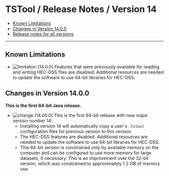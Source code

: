 # TSTool / Release Notes / Version 14 #

* [Known Limitations](#known-limitations)
* [Changes in Version 14.0.0](#changes-in-version-1400)
* [Release notes for all versions](release-notes.md)

----------

## Known Limitations

* ![limitation](limitation.png) [14.0.0] Features that were previously available for reading and writing HEC-DSS files are disabled.
Additional resources are needed to update the software to use 64-bit libraries for HEC-DSS.

## Changes in Version 14.0.0 ##

**This is the first 64-bit Java release.**

* ![change](change.png) [14.00.0] This is the first 64-bit release with new major version number 14:
	+ Installing version 14 will automatically copy a user's `.tstool` configuration files
	for previous version to this version.
	+ The HEC-DSS features are disabled.
	Additional resources are needed to update the software to use 64-bit libraries for HEC-DSS.
	+ This 64-bit version is constrained only by available memory on the computer
	and can be configured to use more memory for large datasets, if necessary.
	This is an improvement over the 32-bit version, which was constrained to
	approximately 1.2 GB of memory use.
